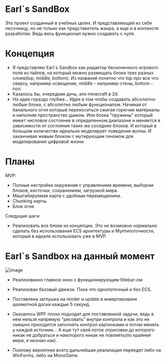 # Earl`s SandBox 
Это проект созданный в учебных целях. И представляющей из себя песочницу, но не только как представитель жанра, а еще и в контексте разработки. Ведь весь функционал нужно создавать с нуля.

# Концепция
- Я представляю Earl`s Sandbox как редактор бесконечного игрового поля из тайлов, на который можно размещать блоки трех разных слоев(top, middle, bottom). Из названий понятно что top про все что сверху, например освещение, middle - например стены, bottom - пол.
- Казалось бы, очередная дичь, аля minecraft в 2d.
- Но идея гораздо глубже... Идея в том чтобы создавать абсолютно любые блоки, с абсолютно любым функционалом. Начиная от банального огня который переноситься сжигая горючие материалы и наполняя пространство дымом. Или блока "пружины" который имеет числовое состояние в определенном диапазоне и меняется в зависимости от состояния таких же соседних блоков. И который в большом количестве идеально моделирует поведение волны. И заканчивая живым блоком с мутирующим геномом для моделирования цифровой жизни.

# Планы
MVP: 
- Полные настройки окружения с управлением времени, выбором блоков, кисточки, сохранением, загрузкой мира. 
- Маштабируемая карта с удобным перемещением. 
- Chunking карты. 
- Блок огня. 

Следущие шаги:
- Реализовать все блоки из концепции. Это не возможно нормально сделать без использования ECS архитектуры и Мултипоточности, который в идеале использовать уже в MVP.

# Earl`s Sandbox на данный момент

![image](https://user-images.githubusercontent.com/84853558/208346952-36a2b3eb-7e9a-4bff-82df-9c7101413b3e.png)

- Реализованно главное окно с функционирующим titlebar-ом
- Реализован базовый движок. Пока что однопоточный и без ECS.
- Поставлена заглушка на render и update в инвертированя шахмотной доски каждые 5 секунд.

- Оказалось WPF плохо подходит для поставленной задачи, ведь в нем нельзя напрямую "рисовать" внутри контрола и как это не смешно приходится заполнять контрол картинками и потом менять у каждой источник... А еще тут свой поток отрисовки до которого никак не добраться и накоторого никак не повлиять(по крайней мере, я незнаю как).

- Поэтому вероятнее всего дальнейшая реализация переедет либо на WinForms, либо на MonoGame.
